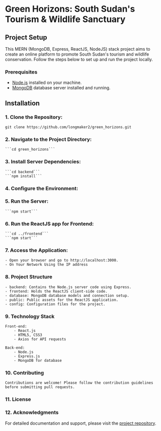 # Green Horizons: South Sudan's Tourism & Wildlife Sanctuary

## Project Setup

This MERN (MongoDB, Express, ReactJS, NodeJS) stack project aims to create an online platform to promote South Sudan's tourism and wildlife conservation. Follow the steps below to set up and run the project locally.

### Prerequisites

- [Node.js](https://nodejs.org/) installed on your machine.
- [MongoDB](https://www.mongodb.com/) database server installed and running.

## Installation

### 1. Clone the Repository:

`git clone https://github.com/longmaker2/green_horizons.git`

### 2. Navigate to the Project Directory:

    ```cd green_horizons```

### 3. Install Server Dependencies:

    ```cd backend```
    ```npm install```

### 4. Configure the Environment:

### 5. Run the Server:

    ```npm start```

### 6. Run the ReactJS app for Frontend:

    ```cd ../frontend```
    ```npm start```

### 7. Access the Application:

    - Open your browser and go to http://localhost:3000.
    - On Your Network Using the IP address

### 8. Project Structure

    - backend: Contains the Node.js server code using Express.
    - frontend: Holds the ReactJS client-side code.
    - database: MongoDB database models and connection setup.
    - public: Public assets for the ReactJS application.
    - config: Configuration files for the project.

### 9. Technology Stack

    Front-end:
        - React.js
        - HTML5, CSS3
        - Axios for API requests

    Back-end:
        - Node.js
        - Express.js
        - MongoDB for database

### 10. Contributing

    Contributions are welcome! Please follow the contribution guidelines before submitting pull requests.

### 11. License

### 12. Acknowledgments

For detailed documentation and support, please visit the [project repository](https://github.com/longmaker2/green_horizons.git).

